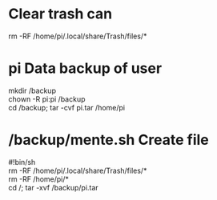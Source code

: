 # Clear trash can  
rm -RF /home/pi/.local/share/Trash/files/*  

# pi Data backup of user  
mkdir /backup  
chown -R pi:pi /backup  
cd /backup; tar -cvf pi.tar /home/pi  

# /backup/mente.sh Create file  
#!bin/sh  
rm -RF /home/pi/.local/share/Trash/files/*  
rm -RF /home/pi/*  
cd /; tar -xvf /backup/pi.tar  
